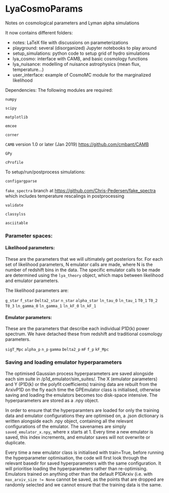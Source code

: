 # LyaCosmoParams
Notes on cosmological parameters and Lyman alpha simulations

It now contains different folders:
 - notes: LaTeX file with discussions on parameterizations
 - playground: several (disorganized) Jupyter notebooks to play around
 - setup_simulations: python code to setup grid of hydro simulations
 - lya_cosmo: interface with CAMB, and basic cosmology functions
 - lya_nuisance: modelling of nuisance astrophysics (mean flux, temperature...)
 - user_interface: example of CosmoMC module for the marginalized likelihood

Dependencies:
The following modules are required:

`numpy`

`scipy`

`matplotlib`

`emcee`

`corner`

`CAMB` version 1.0 or later (Jan 2019) https://github.com/cmbant/CAMB

`GPy`

`cProfile`

To setup/run/postprocess simulations:

`configargparse`

`fake_spectra` branch at https://github.com/Chris-Pedersen/fake_spectra which includes temperature rescalings in postprocessing

`validate`

`classylss`

`asciitable`


### Parameter spaces:

#### Likelihood parameters:
These are the parameters that we will ultimately get posteriors for. For each set of likelihood parameters, N emulator calls are made, where N is the number of redshift bins in the data. The specific emulator calls to be made are determined using the `lya_theory` object, which maps between likelihood and emulator parameters.

The likelihood parameters are:

`g_star`
`f_star`
`Delta2_star`
`n_star`
`alpha_star`
`ln_tau_0`
`ln_tau_1`
`T0_1`
`T0_2`
`T0_3`
`ln_gamma_0`
`ln_gamma_1`
`ln_kF_0`
`ln_kF_1`

#### Emulator parameters:
These are the parameters that describe each individual P1D(k) power spectrum. We have detached these from redshift and traditional cosmology parameters.

`sigT_Mpc`
`alpha_p`
`n_p`
`gamma`
`Delta2_p`
`mF`
`f_p`
`kF_Mpc`

### Saving and loading emulator hyperparameters
The optimised Gaussian process hyperparameters are saved alongside each sim suite in /p1d_emulator/sim_suites/.
The X (emulator parameters) and Y (P1D(k) or the polyfit coefficients) training data are rebuilt from the
ArxivP1D on the fly each time the GPEmulator class is initialised, otherwise saving and loading the emulators
becomes too disk-space intensive. The hyperparameters are stored as a .npy object.

In order to ensure that the hyperparamters are loaded for only the training
data and emulator configurations they are optimised on, a .json dictionary is written alongside each .npy
object, containing all the relevant configurations of the emulator. The savenames are simply
`saved_emulator_x.npy`, where x starts at 1. Every time a new emulator is saved, this index increments, and emulator saves
will not overwrite or duplicate.

Every time a new emulator class is initialised with train=True, before running the hyperparameter optimisation, the
code will first look through the relevant basedir for saved hyperparameters with the same configuration. It will prioritise
loading the hyperparameters rather than re-optimising. Emulators trained on anything other than the default P1DArxiv (i.e. with
`max_arxiv_size != None` cannot be saved, as the points that are dropped are randomly selected and we cannot ensure that
the training data is the same.
